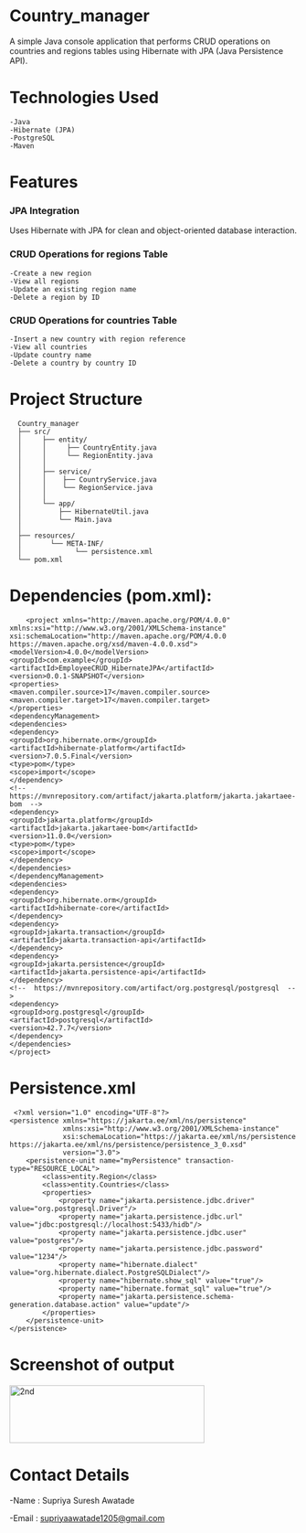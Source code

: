 # Country_manager
A simple Java console application that performs CRUD operations on countries and regions tables using Hibernate with JPA (Java Persistence API).

# Technologies Used
    -Java
    -Hibernate (JPA)
    -PostgreSQL
    -Maven
# Features
### JPA Integration
Uses Hibernate with JPA for clean and object-oriented database interaction.

### CRUD Operations for regions Table
    -Create a new region
    -View all regions
    -Update an existing region name
    -Delete a region by ID
### CRUD Operations for countries Table
    -Insert a new country with region reference
    -View all countries
    -Update country name
    -Delete a country by country ID
# Project Structure
      Country_manager
      ├── src/
      │     ├── entity/
      │     │     ├── CountryEntity.java
      │     │     └── RegionEntity.java
      │     │
      │     ├── service/
      │     │    ├── CountryService.java
      │     │    └── RegionService.java
      │     │
      │     └── app/
      │         ├── HibernateUtil.java
      │         └── Main.java
      │   
      ├── resources/ 
      │       └── META-INF/
      │             └── persistence.xml
      └── pom.xml
# Dependencies  (pom.xml):

        <project xmlns="http://maven.apache.org/POM/4.0.0" xmlns:xsi="http://www.w3.org/2001/XMLSchema-instance" xsi:schemaLocation="http://maven.apache.org/POM/4.0.0 https://maven.apache.org/xsd/maven-4.0.0.xsd">
    <modelVersion>4.0.0</modelVersion>
    <groupId>com.example</groupId>
    <artifactId>EmployeeCRUD_HibernateJPA</artifactId>
    <version>0.0.1-SNAPSHOT</version>
    <properties>
    <maven.compiler.source>17</maven.compiler.source>
    <maven.compiler.target>17</maven.compiler.target>
    </properties>
    <dependencyManagement>
    <dependencies>
    <dependency>
    <groupId>org.hibernate.orm</groupId>
    <artifactId>hibernate-platform</artifactId>
    <version>7.0.5.Final</version>
    <type>pom</type>
    <scope>import</scope>
    </dependency>
    <!--  https://mvnrepository.com/artifact/jakarta.platform/jakarta.jakartaee-bom  -->
    <dependency>
    <groupId>jakarta.platform</groupId>
    <artifactId>jakarta.jakartaee-bom</artifactId>
    <version>11.0.0</version>
    <type>pom</type>
    <scope>import</scope>
    </dependency>
    </dependencies>
    </dependencyManagement>
    <dependencies>
    <dependency>
    <groupId>org.hibernate.orm</groupId>
    <artifactId>hibernate-core</artifactId>
    </dependency>
    <dependency>
    <groupId>jakarta.transaction</groupId>
    <artifactId>jakarta.transaction-api</artifactId>
    </dependency>
    <dependency>
    <groupId>jakarta.persistence</groupId>
    <artifactId>jakarta.persistence-api</artifactId>
    </dependency>
    <!--  https://mvnrepository.com/artifact/org.postgresql/postgresql  -->
    <dependency>
    <groupId>org.postgresql</groupId>
    <artifactId>postgresql</artifactId>
    <version>42.7.7</version>
    </dependency>
    </dependencies>
    </project>

# Persistence.xml

     <?xml version="1.0" encoding="UTF-8"?>
    <persistence xmlns="https://jakarta.ee/xml/ns/persistence"
                 xmlns:xsi="http://www.w3.org/2001/XMLSchema-instance"
                 xsi:schemaLocation="https://jakarta.ee/xml/ns/persistence https://jakarta.ee/xml/ns/persistence/persistence_3_0.xsd"
                 version="3.0">
        <persistence-unit name="myPersistence" transaction-type="RESOURCE_LOCAL">
            <class>entity.Region</class>
    		<class>entity.Countries</class>
            <properties>
                <property name="jakarta.persistence.jdbc.driver" value="org.postgresql.Driver"/>
                <property name="jakarta.persistence.jdbc.url" value="jdbc:postgresql://localhost:5433/hidb"/>
                <property name="jakarta.persistence.jdbc.user" value="postgres"/>
                <property name="jakarta.persistence.jdbc.password" value="1234"/>
                <property name="hibernate.dialect" value="org.hibernate.dialect.PostgreSQLDialect"/>
                <property name="hibernate.show_sql" value="true"/>
                <property name="hibernate.format_sql" value="true"/>
                <property name="jakarta.persistence.schema-generation.database.action" value="update"/>
            </properties>
        </persistence-unit>
    </persistence>
 
# Screenshot of output

<img width="341" height="101" alt="2nd" src="https://github.com/user-attachments/assets/cf435041-c6b7-44ff-9326-81813b75d605" />






# Contact Details

-Name : Supriya Suresh Awatade

-Email : supriyaawatade1205@gmail.com
